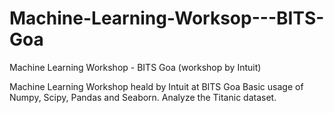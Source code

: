 # Machine-Learning-Worksop---BITS-Goa
Machine Learning Workshop - BITS Goa (workshop by Intuit)

Machine Learning Workshop heald by Intuit at BITS Goa
Basic usage of Numpy, Scipy, Pandas and Seaborn.
Analyze the Titanic dataset.
